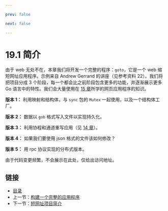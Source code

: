```yaml
---

prev: false  

next: false  

---
```


# 19.1 简介

由于 web 无处不在，本章我们将开发一个完整的程序：`goto`，它是一个 web 缩短网址应用程序。示例来自 Andrew Gerrand 的讲座（见参考资料 22）。我们将把项目分成 3 个阶段，每一个都会比之前阶段包含更多的功能，并逐渐展示更多 Go 语言中的特性。我们会大量使用在 [15 章](15.0.md)所学的网页应用程序的知识。

**版本 1：** 利用映射和结构体，与 `sync` 包的 `Mutex` 一起使用，以及一个结构体工厂。

**版本 2：** 数据以 `gob` 格式写入文件以实现持久化。

**版本 3：** 利用协程和通道重写应用（见 [14 章](14.0.md)）。

**版本 4：** 如果我们要使用 json 格式的文件该如何修改？

**版本 5：** 用 rpc 协议实现的分布式版本。

由于代码变更频繁，不会展示在此处，仅给出访问地址。

## 链接

- [目录](directory.md)
- 上一节：[构建一个完整的应用程序](19.0.md)
- 下一节：[短网址项目简介](19.2.md)